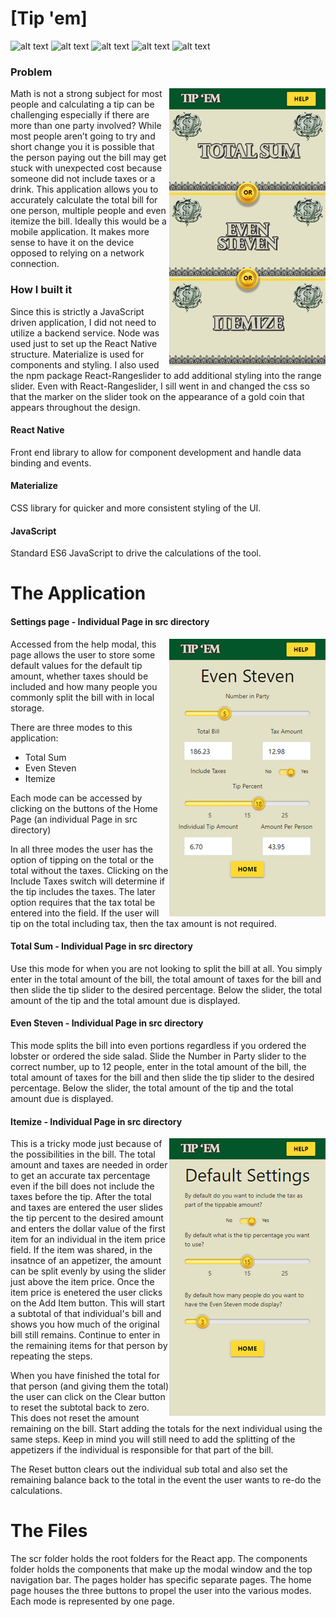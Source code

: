 # [Tip 'em]
![alt text](https://img.shields.io/badge/uses-React_Native-blue.svg)  ![alt text](https://img.shields.io/badge/uses-Materialize-blue.svg) ![alt text](https://img.shields.io/badge/uses-JavaScript-blue.svg)
 ![alt text](https://img.shields.io/badge/uses-React_Rangeslider-blue.svg) ![alt text](https://img.shields.io/badge/uses-Android_Store-blue.svg) 

### Problem
[<img src='https://github.com/krtcotmo2/Tips/blob/master/public/images/frontPage.png' align="right"/>](https://tip-em.herokuapp.com/)

Math is not a strong subject for most people and calculating a tip can be challenging especially if there are more than one party involved? While most people aren’t going to try and short change you it is possible that the person paying out the bill may get stuck with unexpected cost because someone did not include taxes or a drink. This application allows you to accurately calculate the total bill for one person, multiple people and even itemize the bill. Ideally this would be a mobile application. It makes more sense to have it on the device opposed to relying on a network connection.

### How I built it 
Since this is strictly a JavaScript driven application, I did not need to utilize a backend service. Node was used just to set up the React Native structure. Materialize is used for components and styling. I also used the npm package React-Rangeslider to add additional styling into the range slider. Even with React-Rangeslider, I sill went in and changed the css so that the marker on the slider took on the appearance of a gold coin that appears throughout the design.

#### React Native
Front end library to allow for component development and handle data binding and events.

#### Materialize 
CSS library for quicker and more consistent styling of the UI.

#### JavaScript 
Standard ES6 JavaScript to drive the calculations of the tool.

# The Application
#### Settings page - Individual Page in src directory
[<img src='https://github.com/krtcotmo2/Tips/blob/master/public/images/evenSt.png' align="right"/>](https://tip-em.herokuapp.com/)
Accessed from the help modal, this page allows the user to store some default values for the default tip amount, whether taxes should be included and how many people you commonly split the bill with in local storage.

There are three modes to this application:
- Total Sum
- Even Steven
- Itemize

Each mode can be accessed by clicking on the buttons of the Home Page (an individual Page in src directory)

In all three modes the user has the option of tipping on the total or the total without the taxes. Clicking on the Include Taxes switch will determine if the tip includes the taxes. The later option requires that the tax total be entered into the field. If the user will tip on the total including tax, then the tax amount is not required.

#### Total Sum - Individual Page in src directory
Use this mode for when you are not looking to split the bill at all. You simply enter in the total amount of the bill, the total amount of taxes for the bill and then slide the tip slider to the desired percentage. Below the slider, the total amount of the tip and the total amount due is displayed. 

#### Even Steven - Individual Page in src directory
This mode splits the bill into even portions regardless if you ordered the lobster or ordered the side salad. Slide the Number in Party slider to the correct number, up to 12 people, enter in the total amount of the bill, the total amount of taxes for the bill and then slide the tip slider to the desired percentage. Below the slider, the total amount of the tip and the total amount due is displayed. 

#### Itemize - Individual Page in src directory
[<img src='https://github.com/krtcotmo2/Tips/blob/master/public/images/prefrences.png' align="right"/>](https://github.com/krtcotmo2/Tips/blob/master/public/images/evenSt.png)
This is a tricky mode just because of the possibilities in the bill. The total amount and taxes are needed in order to get an accurate tax percentage even if the bill does not include the taxes before the tip. After the total and taxes are entered the user slides the tip percent to the desired amount and enters the dollar value of the first item for an individual in the item price field. If the item was shared, in the insatnce of an appetizer, the amount can be split evenly by using the slider just above the item price. Once the item price is enetered the user clicks on the Add Item button. This will start a subtotal of that individual's bill and shows you how much of the original bill still remains. Continue to enter in the remaining items for that person by repeating the steps.

When you have finished the total for that person (and giving them the total) the user can click on the Clear button to reset the subtotal back to zero. This does not reset the amount remaining on the bill. Start adding the totals for the next individual using the same steps. Keep in mind you will still need to add the splitting of the appetizers if the individual is responsible for that part of the bill.

The Reset button clears out the individual sub total and also set the remaining balance back to the total in the event the user wants to re-do the calculations.

# The Files
The scr folder holds the root folders for the React app. The components folder holds the components that make up the modal window and the top navigation bar. The pages holder has specific separate pages. The home page houses the three buttons to propel the user into the various modes. Each mode is represented by one page. 

